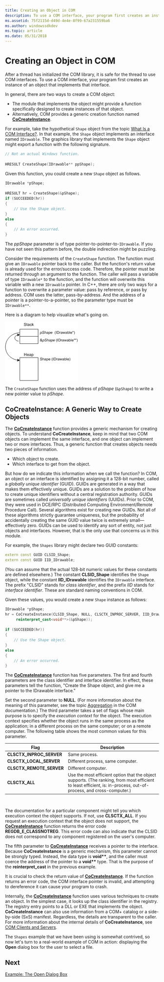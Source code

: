 ```yaml
---
title: Creating an Object in COM
description: To use a COM interface, your program first creates an instance of an object that implements that interface.
ms.assetid: 75f2115d-d49d-4e4e-8f99-67a231559ba6
ms.author: windowssdkdev
ms.topic: article
ms.date: 05/31/2018
---
```


# Creating an Object in COM

After a thread has initialized the COM library, it is safe for the thread to use COM interfaces. To use a COM interface, your program first creates an instance of an object that implements that interface.

In general, there are two ways to create a COM object:

-   The module that implements the object might provide a function specifically designed to create instances of that object.
-   Alternatively, COM provides a generic creation function named [**CoCreateInstance**](https://msdn.microsoft.com/library/windows/desktop/ms686615).

For example, take the hypothetical `Shape` object from the topic [What Is a COM Interface?](what-is-a-com-interface-.md). In that example, the `Shape` object implements an interface named `IDrawable`. The graphics library that implements the `Shape` object might export a function with the following signature.


```C++
// Not an actual Windows function. 

HRESULT CreateShape(IDrawable** ppShape);
```



Given this function, you could create a new `Shape` object as follows.


```C++
IDrawable *pShape;

HRESULT hr = CreateShape(&pShape);
if (SUCCEEDED(hr))
{
    // Use the Shape object.
}
else
{
    // An error occurred.
}
```



The *ppShape* parameter is of type pointer-to-pointer-to-`IDrawable`. If you have not seen this pattern before, the double indirection might be puzzling.

Consider the requirements of the `CreateShape` function. The function must give an `IDrawable` pointer back to the caller. But the function's return value is already used for the error/success code. Therefore, the pointer must be returned through an argument to the function. The caller will pass a variable of type `IDrawable*` to the function, and the function will overwrite this variable with a new `IDrawable` pointer. In C++, there are only two ways for a function to overwrite a parameter value: pass by reference, or pass by address. COM uses the latter, pass-by-address. And the address of a pointer is a pointer-to-a-pointer, so the parameter type must be `IDrawable**`.

Here is a diagram to help visualize what's going on.

![diagram that shows double pointer indirection](images/com03.png)

The `CreateShape` function uses the address of *pShape* (`&pShape`) to write a new pointer value to *pShape*.

## CoCreateInstance: A Generic Way to Create Objects

The [**CoCreateInstance**](https://msdn.microsoft.com/library/windows/desktop/ms686615) function provides a generic mechanism for creating objects. To understand **CoCreateInstance**, keep in mind that two COM objects can implement the same interface, and one object can implement two or more interfaces. Thus, a generic function that creates objects needs two pieces of information.

-   Which object to create.
-   Which interface to get from the object.

But how do we indicate this information when we call the function? In COM, an object or an interface is identified by assigning it a 128-bit number, called a *globally unique identifier* (GUID). GUIDs are generated in a way that makes them effectively unique. GUIDs are a solution to the problem of how to create unique identifiers without a central registration authority. GUIDs are sometimes called *universally unique identifiers* (UUIDs). Prior to COM, they were used in DCE/RPC (Distributed Computing Environment/Remote Procedure Call). Several algorithms exist for creating new GUIDs. Not all of these algorithms strictly guarantee uniqueness, but the probability of accidentally creating the same GUID value twice is extremely small—effectively zero. GUIDs can be used to identify any sort of entity, not just objects and interfaces. However, that is the only use that concerns us in this module.

For example, the `Shapes` library might declare two GUID constants:


```C++
extern const GUID CLSID_Shape;
extern const GUID IID_IDrawable; 
```



(You can assume that the actual 128-bit numeric values for these constants are defined elsewhere.) The constant **CLSID\_Shape** identifies the `Shape` object, while the constant **IID\_IDrawable** identifies the `IDrawable` interface. The prefix "CLSID" stands for *class identifier*, and the prefix *IID* stands for *interface identifier*. These are standard naming conventions in COM.

Given these values, you would create a new `Shape` instance as follows:


```C++
IDrawable *pShape;
hr = CoCreateInstance(CLSID_Shape, NULL, CLSCTX_INPROC_SERVER, IID_Drawable,
     reinterpret_cast<void**>(&pShape));

if (SUCCEEDED(hr))
{
    // Use the Shape object.
}
else
{
    // An error occurred.
}
```



The [**CoCreateInstance**](https://msdn.microsoft.com/library/windows/desktop/ms686615) function has five parameters. The first and fourth parameters are the class identifier and interface identifier. In effect, these parameters tell the function, "Create the Shape object, and give me a pointer to the IDrawable interface."

Set the second parameter to **NULL**. (For more information about the meaning of this parameter, see the topic [Aggregation](https://msdn.microsoft.com/library/windows/desktop/ms686558) in the COM documentation.) The third parameter takes a set of flags whose main purpose is to specify the *execution context* for the object. The execution context specifies whether the object runs in the same process as the application; in a different process on the same computer; or on a remote computer. The following table shows the most common values for this parameter.



| Flag                       | Description                                                                                                                                                        |
|----------------------------|--------------------------------------------------------------------------------------------------------------------------------------------------------------------|
| **CLSCTX\_INPROC\_SERVER** | Same process.                                                                                                                                                      |
| **CLSCTX\_LOCAL\_SERVER**  | Different process, same computer.                                                                                                                                  |
| **CLSCTX\_REMOTE\_SERVER** | Different computer.                                                                                                                                                |
| **CLSCTX\_ALL**            | Use the most efficient option that the object supports. (The ranking, from most efficient to least efficient, is: in-process, out-of-process, and cross-computer.) |



 

The documentation for a particular component might tell you which execution context the object supports. If not, use **CLSCTX\_ALL**. If you request an execution context that the object does not support, the [**CoCreateInstance**](https://msdn.microsoft.com/library/windows/desktop/ms686615) function returns the error code **REGDB\_E\_CLASSNOTREG**. This error code can also indicate that the CLSID does not correspond to any component registered on the user's computer.

The fifth parameter to [**CoCreateInstance**](https://msdn.microsoft.com/library/windows/desktop/ms686615) receives a pointer to the interface. Because **CoCreateInstance** is a generic mechanism, this parameter cannot be strongly typed. Instead, the data type is **void\*\***, and the caller must coerce the address of the pointer to a **void\*\*** type. That is the purpose of the **reinterpret\_cast** in the previous example.

It is crucial to check the return value of [**CoCreateInstance**](https://msdn.microsoft.com/library/windows/desktop/ms686615). If the function returns an error code, the COM interface pointer is invalid, and attempting to dereference it can cause your program to crash.

Internally, the [**CoCreateInstance**](https://msdn.microsoft.com/library/windows/desktop/ms686615) function uses various techniques to create an object. In the simplest case, it looks up the class identifier in the registry. The registry entry points to a DLL or EXE that implements the object. **CoCreateInstance** can also use information from a COM+ catalog or a side-by-side (SxS) manifest. Regardless, the details are transparent to the caller. For more information about the internal details of **CoCreateInstance**, see [COM Clients and Servers](https://msdn.microsoft.com/library/windows/desktop/ms683835).

The `Shapes` example that we have been using is somewhat contrived, so now let's turn to a real-world example of COM in action: displaying the **Open** dialog box for the user to select a file.

## Next

[Example: The Open Dialog Box](example--the-open-dialog-box.md)

 

 




